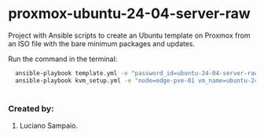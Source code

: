 # proxmox-ubuntu-24-04-server-raw
Project with Ansible scripts to create an Ubuntu template on Proxmox from an ISO file with the bare minimum packages and updates.

Run the command in the terminal:
```bash
  ansible-playbook template.yml -e "password_id=ubuntu-24-04-server-raw"
  ansible-playbook kvm_setup.yml -e "node=edge-pve-01 vm_name=ubuntu-24-04-server-raw cpu_type=x86-64-v2-AES hotplug=disk,network,cpu"
```

#
### Created by:

1. Luciano Sampaio.
